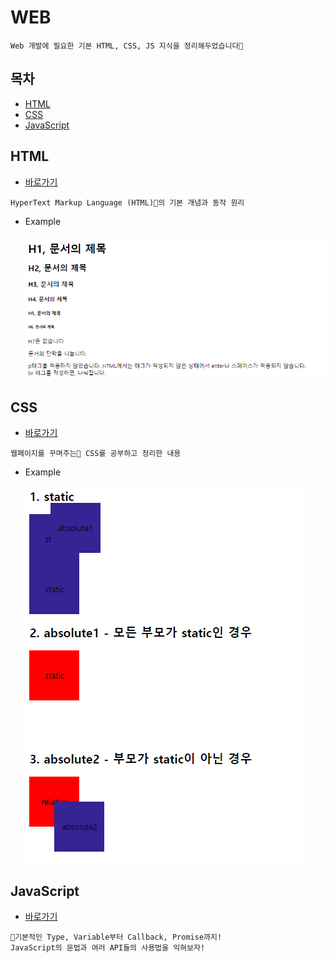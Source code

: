 # WEB

```
Web 개발에 필요한 기본 HTML, CSS, JS 지식을 정리해두었습니다💁
```

## 목차

* [HTML](#html)
* [CSS](#css)
* [JavaScript](#javascript)

## HTML

* [바로가기](./HTML)

```
HyperText Markup Language (HTML)📃의 기본 개념과 동작 원리
```

* Example

  [![HTML example](./images/html_example.PNG)](./HTML)

## CSS

* [바로가기](./CSS)

```
웹페이지를 꾸며주는🎨 CSS를 공부하고 정리한 내용
```

* Example

  [![CSS example](./images/css_example.PNG)](./CSS)

## JavaScript

* [바로가기](./javaScript)

```
🙌기본적인 Type, Variable부터 Callback, Promise까지!
JavaScript의 문법과 여러 API들의 사용법을 익혀보자!
```

